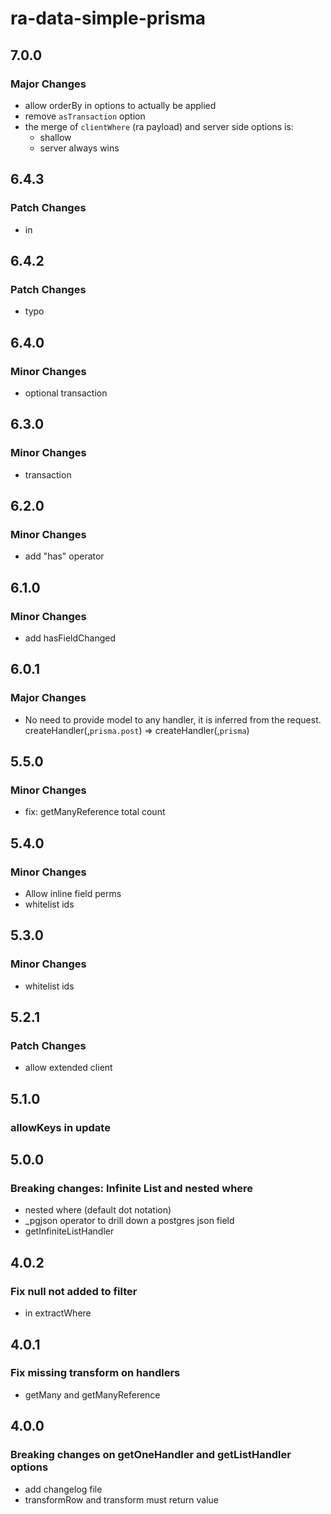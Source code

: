# ra-data-simple-prisma

## 7.0.0

### Major Changes

- allow orderBy in options to actually be applied
- remove `asTransaction` option
- the merge of `clientWhere` (ra payload) and server side options is:
  - shallow
  - server always wins

## 6.4.3

### Patch Changes

- in

## 6.4.2

### Patch Changes

- typo

## 6.4.0

### Minor Changes

- optional transaction

## 6.3.0

### Minor Changes

- transaction

## 6.2.0

### Minor Changes

- add "has" operator

## 6.1.0

### Minor Changes

- add hasFieldChanged

## 6.0.1

### Major Changes

- No need to provide model to any handler, it is inferred from the request. createHandler(,`prisma.post`) => createHandler(,`prisma`)

## 5.5.0

### Minor Changes

- fix: getManyReference total count

## 5.4.0

### Minor Changes

- Allow inline field perms
- whitelist ids

## 5.3.0

### Minor Changes

- whitelist ids

## 5.2.1

### Patch Changes

- allow extended client

## 5.1.0

### allowKeys in update

## 5.0.0

### Breaking changes: Infinite List and nested where

- nested where (default dot notation)
- \_pgjson operator to drill down a postgres json field
- getInfiniteListHandler

## 4.0.2

### Fix null not added to filter

- in extractWhere

## 4.0.1

### Fix missing transform on handlers

- getMany and getManyReference

## 4.0.0

### Breaking changes on getOneHandler and getListHandler options

- add changelog file
- transformRow and transform must return value
